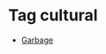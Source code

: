 <!--
title: Tag cultural
date: 2020-06-28T14:51:44.943Z
tags:
-->
# Tag cultural

 * [Garbage](96463749867.md)